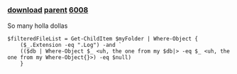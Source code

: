 ﻿---
pid:            6007
parent:         6006
children:       6008
poster:         holladolla
title:          
date:           2015-09-08 19:42:41
description:    So many holla dollas
format:         posh
---

# 

### [download](6007.ps1) [parent](6006.md) [6008](6008.md)

So many holla dollas

```posh
$filteredFileList = Get-ChildItem $myFolder | Where-Object {
	($_.Extension -eq ".Log") -and `
	(($db | Where-Object $_ <uh, the one from my $db|> -eq $_ <uh, the one from my Where-Object{}>) -eq $null)
	}
```
